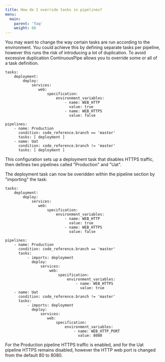 ```yaml
---
title: How do I override tasks in pipelines?
menu:
  main:
    parent: 'faq'
    weight: 60
---
```

You may want to change the way certain tasks are run according to the environment. You could achieve this by defining separate tasks per pipeline, however this runs the risk of introducing a lot of duplication. To avoid excessive duplication ContinuousPipe allows you to override some or all of a task definition.

```
tasks:
    deployment:
        deploy:
            services:
               web:
                   specification:
                       environment_variables:
                           - name: WEB_HTTP
                             value: true
                           - name: WEB_HTTPS
                             value: false
        
pipelines:
    - name: Production
      condition: code_reference.branch == 'master'
      tasks: [ deployment ]
    - name: Uat
      condition: code_reference.branch != 'master'
      tasks: [ deployment ]
```

This configuration sets up a deployment task that disables HTTPS traffic, then defines two pipelines called "Production" and "Uat". 

The deployment task can now be overidden within the pipeline section by "importing" the task: 

```
tasks:
    deployment:
        deploy:
            services:
               web:
                   specification:
                       environment_variables:
                           - name: WEB_HTTP
                             value: true
                           - name: WEB_HTTPS
                             value: false
        
pipelines:
    - name: Production
      condition: code_reference.branch == 'master'
      tasks:
          - imports: deployment
            deploy:
                services:
                    web:
                        specification:
                            environment_variables:
                                - name: WEB_HTTPS
                                  value: true
    - name: Uat
      condition: code_reference.branch != 'master'
      tasks:
          - imports: deployment
            deploy:
                services:
                   web:
                       specification:
                           environment_variables:
                               - name: WEB_HTTP_PORT
                                 value: 8080
```

For the Production pipeline HTTPS traffic is enabled, and for the Uat pipeline HTTPS remains disabled, however the HTTP web port is changed from the default 80 to 8080. 

